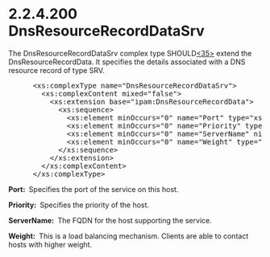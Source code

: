 <html dir="LTR" xmlns:mshelp="http://msdn.microsoft.com/mshelp" xmlns:ddue="http://ddue.schemas.microsoft.com/authoring/2003/5" xmlns:xlink="http://www.w3.org/1999/xlink" xmlns:tool="http://www.microsoft.com/tooltip">
 <body>
 <div id="header">
 <h1 class="heading">2.2.4.200 DnsResourceRecordDataSrv</h1>
 </div>
 <div id="mainSection">
 <div id="mainBody">
 <div id="allHistory" class="saveHistory"></div>
 <div id="sectionSection0" class="section" name="collapseableSection">
 

<p>The DnsResourceRecordDataSrv complex type SHOULD<a id="Appendix_A_Target_35"></a><a href="3b257e05-6300-4286-a090-0f9949d290bf.md#Appendix_A_35" aria-label="Product behavior note 35">&lt;35&gt;</a> extend the
DnsResourceRecordData. It specifies the details associated with a DNS resource
record of type SRV.</p>

<dl>
<dd>
<div><pre> &lt;xs:complexType name=&quot;DnsResourceRecordDataSrv&quot;&gt;
   &lt;xs:complexContent mixed=&quot;false&quot;&gt;
     &lt;xs:extension base=&quot;ipam:DnsResourceRecordData&quot;&gt;
       &lt;xs:sequence&gt;
         &lt;xs:element minOccurs=&quot;0&quot; name=&quot;Port&quot; type=&quot;xsd:unsignedInt&quot; /&gt;
         &lt;xs:element minOccurs=&quot;0&quot; name=&quot;Priority&quot; type=&quot;xsd:unsignedInt&quot; /&gt;
         &lt;xs:element minOccurs=&quot;0&quot; name=&quot;ServerName&quot; nillable=&quot;true&quot; type=&quot;xsd:string&quot; /&gt;
         &lt;xs:element minOccurs=&quot;0&quot; name=&quot;Weight&quot; type=&quot;xsd:unsignedInt&quot; /&gt;
       &lt;/xs:sequence&gt;
     &lt;/xs:extension&gt;
   &lt;/xs:complexContent&gt;
 &lt;/xs:complexType&gt;
</pre></div>
</dd></dl>

<p><b>Port: </b> Specifies the port of the service on
this host.</p>

<p><b>Priority: </b> Specifies the priority of the host.</p>

<p><b>ServerName: </b> The FQDN for the host supporting
the service.</p>

<p><b>Weight: </b> This is a load balancing mechanism.
Clients are able to contact hosts with higher weight.</p>


 </div>
 </div>
 </div>
 </body>
</html>